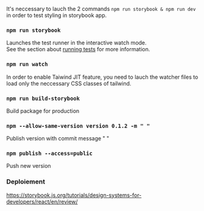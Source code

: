It's neccessary to lauch the 2 commands `npm run storybook & npm run dev` in order to test styling in storybook app.

### `npm run storybook`

Launches the test runner in the interactive watch mode.\
See the section about [running tests](https://facebook.github.io/create-react-app/docs/running-tests) for more information.

### `npm run watch`

In order to enable Taiwind JIT feature, you need to lauch the watcher files to load only the neccessary CSS classes of tailwind.

### `npm run build-storybook`

Build package for production

### `npm --allow-same-version version 0.1.2 -m " "`

Publish version with commit message " "

### `npm publish --access=public`

Push new version

### Deploiement

https://storybook.js.org/tutorials/design-systems-for-developers/react/en/review/
